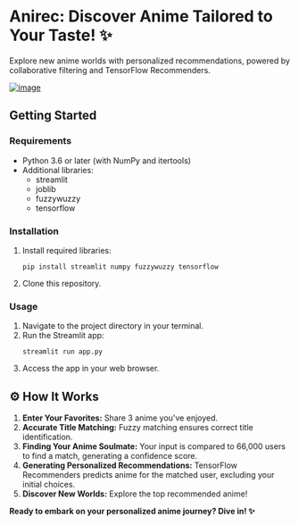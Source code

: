 <h1>Anirec: Discover Anime Tailored to Your Taste! ✨</h1>

<p>Explore new anime worlds with personalized recommendations, powered by collaborative filtering and TensorFlow Recommenders.</p>

<a href="https://ibb.co/Y7CNb7c"><img src="https://i.ibb.co/3y3Tkyp/image.png" alt="image" border="0"></a>

<h2>Getting Started</h2>

<h3>Requirements</h3>

<ul>
  <li>Python 3.6 or later (with NumPy and itertools)</li>
  <li>Additional libraries:
    <ul>
      <li>streamlit</li>
      <li>joblib</li>
      <li>fuzzywuzzy</li>
      <li>tensorflow</li>
    </ul>
  </li>
</ul>

<h3>Installation</h3>

<ol>
  <li>Install required libraries:
    <pre><code>pip install streamlit numpy fuzzywuzzy tensorflow</code></pre>
  </li>
  <li>Clone this repository.</li>
</ol>

<h3>Usage</h3>

<ol>
  <li>Navigate to the project directory in your terminal.</li>
  <li>Run the Streamlit app:
    <pre><code>streamlit run app.py</code></pre>
  </li>
  <li>Access the app in your web browser.</li>
</ol>

<h2>⚙️ How It Works</h2>

<ol>
  <li><strong>Enter Your Favorites:</strong> Share 3 anime you've enjoyed.</li>
  <li><strong>Accurate Title Matching:</strong> Fuzzy matching ensures correct title identification.</li>
  <li><strong>Finding Your Anime Soulmate:</strong> Your input is compared to 66,000 users to find a match, generating a confidence score.</li>
  <li><strong>Generating Personalized Recommendations:</strong> TensorFlow Recommenders predicts anime for the matched user, excluding your initial choices.</li>
  <li><strong>Discover New Worlds:</strong> Explore the top recommended anime!</li>
</ol>

<p><strong>Ready to embark on your personalized anime journey? Dive in! ✨</strong></p>
